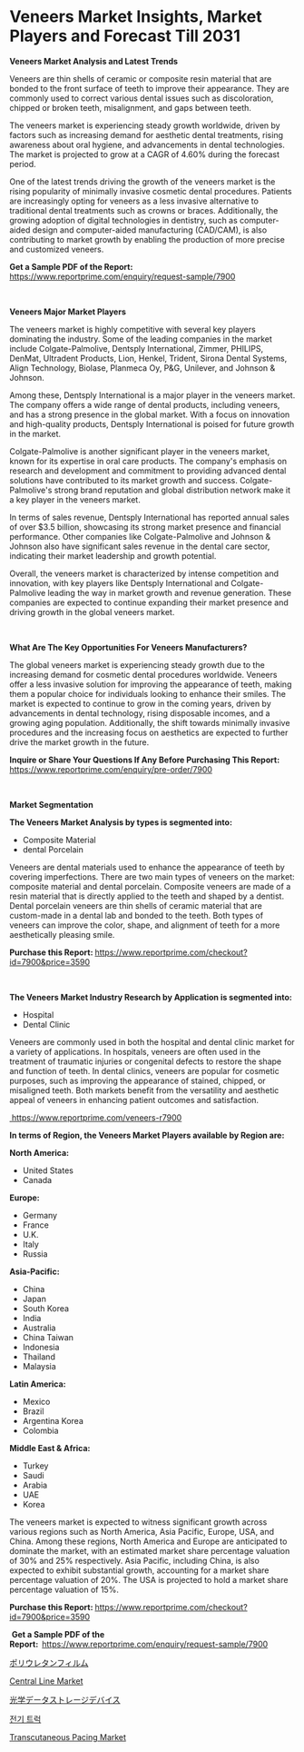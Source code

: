 <p><h1>Veneers Market Insights, Market Players and Forecast Till 2031</h1></p><p><strong>Veneers Market Analysis and Latest Trends</strong></p>
<p><p>Veneers are thin shells of ceramic or composite resin material that are bonded to the front surface of teeth to improve their appearance. They are commonly used to correct various dental issues such as discoloration, chipped or broken teeth, misalignment, and gaps between teeth.</p><p>The veneers market is experiencing steady growth worldwide, driven by factors such as increasing demand for aesthetic dental treatments, rising awareness about oral hygiene, and advancements in dental technologies. The market is projected to grow at a CAGR of 4.60% during the forecast period.</p><p>One of the latest trends driving the growth of the veneers market is the rising popularity of minimally invasive cosmetic dental procedures. Patients are increasingly opting for veneers as a less invasive alternative to traditional dental treatments such as crowns or braces. Additionally, the growing adoption of digital technologies in dentistry, such as computer-aided design and computer-aided manufacturing (CAD/CAM), is also contributing to market growth by enabling the production of more precise and customized veneers.</p></p>
<p><strong>Get a Sample PDF of the Report:&nbsp;</strong> <a href="https://www.reportprime.com/enquiry/request-sample/7900">https://www.reportprime.com/enquiry/request-sample/7900</a></p>
<p>&nbsp;</p>
<p><strong>Veneers Major Market Players</strong></p>
<p><p>The veneers market is highly competitive with several key players dominating the industry. Some of the leading companies in the market include Colgate-Palmolive, Dentsply International, Zimmer, PHILIPS, DenMat, Ultradent Products, Lion, Henkel, Trident, Sirona Dental Systems, Align Technology, Biolase, Planmeca Oy, P&G, Unilever, and Johnson & Johnson.</p><p>Among these, Dentsply International is a major player in the veneers market. The company offers a wide range of dental products, including veneers, and has a strong presence in the global market. With a focus on innovation and high-quality products, Dentsply International is poised for future growth in the market.</p><p>Colgate-Palmolive is another significant player in the veneers market, known for its expertise in oral care products. The company's emphasis on research and development and commitment to providing advanced dental solutions have contributed to its market growth and success. Colgate-Palmolive's strong brand reputation and global distribution network make it a key player in the veneers market.</p><p>In terms of sales revenue, Dentsply International has reported annual sales of over $3.5 billion, showcasing its strong market presence and financial performance. Other companies like Colgate-Palmolive and Johnson & Johnson also have significant sales revenue in the dental care sector, indicating their market leadership and growth potential.</p><p>Overall, the veneers market is characterized by intense competition and innovation, with key players like Dentsply International and Colgate-Palmolive leading the way in market growth and revenue generation. These companies are expected to continue expanding their market presence and driving growth in the global veneers market.</p></p>
<p>&nbsp;</p>
<p><strong>What Are The Key Opportunities For Veneers Manufacturers?</strong></p>
<p><p>The global veneers market is experiencing steady growth due to the increasing demand for cosmetic dental procedures worldwide. Veneers offer a less invasive solution for improving the appearance of teeth, making them a popular choice for individuals looking to enhance their smiles. The market is expected to continue to grow in the coming years, driven by advancements in dental technology, rising disposable incomes, and a growing aging population. Additionally, the shift towards minimally invasive procedures and the increasing focus on aesthetics are expected to further drive the market growth in the future.</p></p>
<p><strong>Inquire or Share Your Questions If Any Before Purchasing This Report:</strong> <a href="https://www.reportprime.com/enquiry/pre-order/7900">https://www.reportprime.com/enquiry/pre-order/7900</a></p>
<p>&nbsp;</p>
<p><strong>Market Segmentation</strong></p>
<p><strong>The Veneers Market Analysis by types is segmented into:</strong></p>
<p><ul><li>Composite Material</li><li>dental Porcelain</li></ul></p>
<p><p>Veneers are dental materials used to enhance the appearance of teeth by covering imperfections. There are two main types of veneers on the market: composite material and dental porcelain. Composite veneers are made of a resin material that is directly applied to the teeth and shaped by a dentist. Dental porcelain veneers are thin shells of ceramic material that are custom-made in a dental lab and bonded to the teeth. Both types of veneers can improve the color, shape, and alignment of teeth for a more aesthetically pleasing smile.</p></p>
<p><strong>Purchase this Report:&nbsp;</strong><a href="https://www.reportprime.com/checkout?id=7900&price=3590">https://www.reportprime.com/checkout?id=7900&price=3590</a></p>
<p>&nbsp;</p>
<p><strong>The Veneers Market Industry Research by Application is segmented into:</strong></p>
<p><ul><li>Hospital</li><li>Dental Clinic</li></ul></p>
<p><p>Veneers are commonly used in both the hospital and dental clinic market for a variety of applications. In hospitals, veneers are often used in the treatment of traumatic injuries or congenital defects to restore the shape and function of teeth. In dental clinics, veneers are popular for cosmetic purposes, such as improving the appearance of stained, chipped, or misaligned teeth. Both markets benefit from the versatility and aesthetic appeal of veneers in enhancing patient outcomes and satisfaction.</p></p>
<p><a href="https://www.reportprime.com/veneers-r7900">&nbsp;https://www.reportprime.com/veneers-r7900</a></p>
<p><strong>In terms of Region, the Veneers Market Players available by Region are:</strong></p>
<p>
    <p> <strong> North America: </strong>
        <ul>
            <li>United States</li>
            <li>Canada</li>
        </ul>
        </p> 
    <p> <strong> Europe: </strong>
        <ul>
            <li>Germany</li>
            <li>France</li>
            <li>U.K.</li>
            <li>Italy</li>
            <li>Russia</li>
        </ul>
        </p> 
    <p> <strong> Asia-Pacific: </strong>
        <ul>
            <li>China</li>
            <li>Japan</li>
            <li>South Korea</li>
            <li>India</li>
            <li>Australia</li>
            <li>China Taiwan</li>
            <li>Indonesia</li>
            <li>Thailand</li>
            <li>Malaysia</li>
        </ul>
        </p> 
    <p> <strong> Latin America: </strong>
        <ul>
            <li>Mexico</li>
            <li>Brazil</li>
            <li>Argentina Korea</li>
            <li>Colombia</li>
        </ul>
        </p> 
    <p> <strong> Middle East & Africa: </strong>
        <ul>
            <li>Turkey</li>
            <li>Saudi</li>
            <li>Arabia</li>
            <li>UAE</li>
            <li>Korea</li>
        </ul>
    </p>
    </p>
<p><p>The veneers market is expected to witness significant growth across various regions such as North America, Asia Pacific, Europe, USA, and China. Among these regions, North America and Europe are anticipated to dominate the market, with an estimated market share percentage valuation of 30% and 25% respectively. Asia Pacific, including China, is also expected to exhibit substantial growth, accounting for a market share percentage valuation of 20%. The USA is projected to hold a market share percentage valuation of 15%.</p></p>
<p><strong>Purchase this Report: </strong><a href="https://www.reportprime.com/checkout?id=7900&price=3590">https://www.reportprime.com/checkout?id=7900&price=3590</a></p>
<p>&nbsp;<strong>Get a Sample PDF of the Report:&nbsp;&nbsp;</strong><a href="https://www.reportprime.com/enquiry/request-sample/7900">https://www.reportprime.com/enquiry/request-sample/7900</a></p>
<p><strong></strong></p>
<p><p><a href="https://github.com/dathomson6534/Market-Research-Report-List-2/blob/main/495570061960.md">ポリウレタンフィルム</a></p><p><a href="https://github.com/Airanohannonzb68e5pb53oc1/Market-Research-Report-List-3/blob/main/central-line-market.md">Central Line Market</a></p><p><a href="https://github.com/BoydYundt1/Market-Research-Report-List-2/blob/main/366137261961.md">光学データストレージデバイス</a></p><p><a href="https://github.com/amuji413411/Market-Research-Report-List-1/blob/main/987271378982.md">전기 트럭</a></p><p><a href="https://github.com/fiixsa/Market-Research-Report-List-3/blob/main/transcutaneous-pacing-market.md">Transcutaneous Pacing Market</a></p></p>